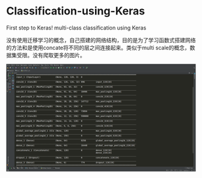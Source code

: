 # Classification-using-Keras
First step to Keras!
multi-class classification using Keras

没有使用迁移学习的概念，自己搭建的网络结构，目的是为了学习函数式搭建网络的方法和是使用concate将不同的层之间连接起来。类似于multi scale的概念，数据集受限。没有爬取更多的图片。

![model.summary()](1.png)





